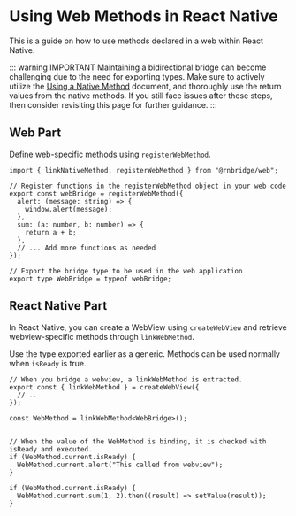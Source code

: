# Using Web Methods in React Native

This is a guide on how to use methods declared in a web within React Native.

::: warning IMPORTANT
Maintaining a bidirectional bridge can become challenging due to the need for exporting types. Make sure to actively utilize the [Using a Native Method](/using-a-native-method) document, and thoroughly use the return values from the native methods. If you still face issues after these steps, then consider revisiting this page for further guidance.
:::

## Web Part

Define web-specific methods using `registerWebMethod`.

```tsx
import { linkNativeMethod, registerWebMethod } from "@rnbridge/web";

// Register functions in the registerWebMethod object in your web code
export const webBridge = registerWebMethod({
  alert: (message: string) => {
    window.alert(message);
  },
  sum: (a: number, b: number) => {
    return a + b;
  },
  // ... Add more functions as needed
});

// Export the bridge type to be used in the web application
export type WebBridge = typeof webBridge;
```

## React Native Part

In React Native, you can create a WebView using `createWebView` and retrieve webview-specific methods through `linkWebMethod`.

Use the type exported earlier as a generic. Methods can be used normally when `isReady` is true.

```tsx
// When you bridge a webview, a linkWebMethod is extracted.
export const { linkWebMethod } = createWebView({
  // .. 
});

const WebMethod = linkWebMethod<WebBridge>();


// When the value of the WebMethod is binding, it is checked with isReady and executed.
if (WebMethod.current.isReady) {
  WebMethod.current.alert("This called from webview");
}

if (WebMethod.current.isReady) {
  WebMethod.current.sum(1, 2).then((result) => setValue(result));
}
```